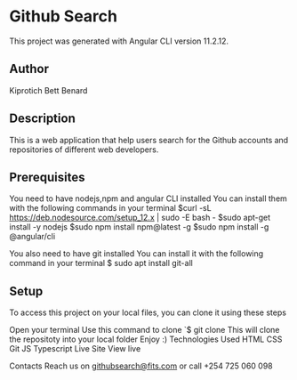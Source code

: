 # Github Search
This project was generated with Angular CLI version 11.2.12.

## Author
Kiprotich Bett Benard

## Description
This is a web application that help users search for the Github accounts and repositories of different web developers.

## Prerequisites
You need to have nodejs,npm and angular CLI installed You can install them with the following commands in your terminal $curl -sL https://deb.nodesource.com/setup_12.x | sudo -E bash - $sudo apt-get install -y nodejs $sudo npm install npm@latest -g $sudo npm install -g @angular/cli

You also need to have git installed You can install it with the following command in your terminal $ sudo apt install git-all

## Setup
To access this project on your local files, you can clone it using these steps

Open your terminal
Use this command to clone `$ git clone 
This will clone the repositoty into your local folder
Enjoy :)
Technologies Used
HTML
CSS
Git
JS
Typescript
Live Site
View live

Contacts
Reach us on githubsearch@fits.com or call +254 725 060 098